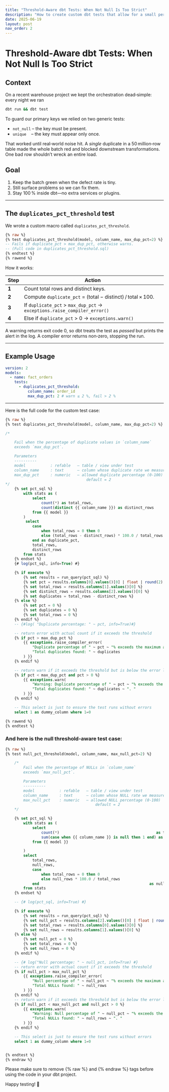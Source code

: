 ```yaml
---
title: "Threshold‑Aware dbt Tests: When Not Null Is Too Strict"
description: "How to create custom dbt tests that allow for a small percentage of duplicates or nulls, keeping your batch green while still surfacing issues."
date: 2025-06-19
layout: post
nav_order: 2
---
```


# Threshold‑Aware dbt Tests: When **Not Null** Is Too Strict

## Context

On a recent warehouse project we kept the orchestration dead‑simple: every night we ran

```bash
dbt run && dbt test
```

To guard our primary keys we relied on two generic tests:

- `not_null` – the key must be present.
- `unique`    – the key must appear only once.

That worked until real‑world noise hit. A _single_ duplicate in a 50 million‑row table made the whole batch red and blocked downstream transformations. One bad row shouldn’t wreck an entire load.

## Goal

1. Keep the batch green when the defect rate is tiny.
2. Still surface problems so we can fix them.
3. Stay 100 % inside dbt—no extra services or plugins.

---

## The `duplicates_pct_threshold` test

We wrote a custom macro called `duplicates_pct_threshold`.

```sql
{% raw %}
{% test duplicates_pct_threshold(model, column_name, max_dup_pct=2) %}
-- Fails if duplicate_pct > max_dup_pct, otherwise warns.
-- (Full code in duplicates_pct_threshold.sql)
{% endtest %}
{% rawend %}
```

How it works:

| Step  | Action                                                                   |
| ----- | ------------------------------------------------------------------------ |
| **1** | Count total rows and distinct keys.                                      |
| **2** | Compute `duplicate_pct` = (total − distinct) / total × 100.              |
| **3** | If `duplicate_pct` > `max_dup_pct` → `exceptions.raise_compiler_error()` |
| **4** | Else if `duplicate_pct` > 0 → `exceptions.warn()`                        |

A warning returns exit code 0, so dbt treats the test as _passed_ but prints the alert in the log. A compiler error returns non‑zero, stopping the run.

---

## Example Usage

```yaml
version: 2
models:
  - name: fact_orders
    tests:
      - duplicates_pct_threshold:
          column_name: order_id
          max_dup_pct: 2 # warn ≤ 2 %, fail > 2 %
```

---

Here is the full code for the custom test case:

```sql
{% raw %}
{% test duplicates_pct_threshold(model, column_name, max_dup_pct=2) %}

/*

    Fail when the percentage of duplicate values in `column_name`
    exceeds `max_dup_pct`.

    Parameters
    ----------
    model           : refable   – table / view under test
    column_name     : text      – column whose duplicate rate we measure
    max_dup_pct     : numeric   – allowed duplicate percentage (0-100)
                                    default = 2
*/
    {% set pct_sql %}
        with stats as (
            select
                count(*) as total_rows,
                count(distinct {{ column_name }}) as distinct_rows
            from {{ model }}
        )
         select
            case
                when total_rows = 0 then 0
                else (total_rows - distinct_rows) * 100.0 / total_rows
            end as duplicate_pct,
            total_rows,
            distinct_rows
        from stats
    {% endset %}
    {# log(pct_sql, info=True) #}

    {% if execute %}
        {% set results = run_query(pct_sql) %}
        {% set pct = results.columns[0].values()[0] | float | round(2) %}
        {% set total_rows = results.columns[1].values()[0] %}
        {% set distinct_rows = results.columns[2].values()[0] %}
        {% set duplicates = total_rows - distinct_rows %}
    {% else %}
        {% set pct = 0 %}
        {% set duplicates = 0 %}
        {% set total_rows = 0 %}
    {% endif %}
    -- {#log( "Duplicate percentage: " ~ pct, info=True)#}

    -- return error with actual count if it exceeds the threshold
    {% if pct > max_dup_pct %}
        {{ exceptions.raise_compiler_error(
            "Duplicate percentage of " ~ pct ~ "% exceeds the maximum allowed of " ~ max_dup_pct ~ "%. " ~
            "Total duplicates found: " ~ duplicates
        ) }}
    {% endif %}

    -- return warn if it exceeds the threshold but is below the error level
    {% if pct < max_dup_pct and pct > 0 %}
        {{ exceptions.warn(
            "Warning: Duplicate percentage of " ~ pct ~ "% exceeds the recommended threshold of " ~ max_dup_pct ~ "%. " ~
            "Total duplicates found: " ~ duplicates ~ ". "
        ) }}
    {% endif %}

    -- This select is just to ensure the test runs without errors
    select 1 as dummy_column where 1=0

{% rawend %}
{% endtest %}

```

### And here is the null threshold-aware test case:

```sql
{% raw %}
{% test null_pct_threshold(model, column_name, max_null_pct=2) %}

    /*
        Fail when the percentage of NULLs in `column_name`
        exceeds `max_null_pct`.

        Parameters
        ----------
        model           : refable   – table / view under test
        column_name     : text      – column whose NULL rate we measure
        max_null_pct    : numeric   – allowed NULL percentage (0-100)
                                        default = 2
    */

    {% set pct_sql %}
        with stats as (
            select
                count(*)                                           as total_rows,
                sum(case when {{ column_name }} is null then 1 end) as null_rows
            from {{ model }}

        )
        select
            total_rows,
            null_rows,
            case
                when total_rows = 0 then 0
                else null_rows * 100.0 / total_rows
            end                                                 as null_pct
        from stats
    {% endset %}

    -- {# log(pct_sql, info=True) #}

    {% if execute %}
        {% set results = run_query(pct_sql) %}
        {% set null_pct = results.columns[2].values()[0] | float | round(2) %}
        {% set total_rows = results.columns[0].values()[0] %}
        {% set null_rows = results.columns[1].values()[0] %}
    {% else %}
        {% set null_pct = 0 %}
        {% set total_rows = 0 %}
        {% set null_rows = 0 %}
    {% endif %}

    -- {# log("Null percentage: " ~ null_pct, info=True) #}
    -- return error with actual count if it exceeds the threshold
    {% if null_pct > max_null_pct %}
        {{ exceptions.raise_compiler_error(
            "Null percentage of " ~ null_pct ~ "% exceeds the maximum allowed of " ~ max_null_pct ~ "%. " ~
            "Total NULLs found: " ~ null_rows
        ) }}
    {% endif %}
    -- return warn if it exceeds the threshold but is below the error level
    {% if null_pct < max_null_pct and null_pct > 0 %}
        {{ exceptions.warn(
            "Warning: Null percentage of " ~ null_pct ~ "% exceeds the recommended threshold of " ~ max_null_pct ~ "%. " ~
            "Total NULLs found: " ~ null_rows ~ ". "
        ) }}
    {% endif %}

    -- This select is just to ensure the test runs without errors
    select 1 as dummy_column where 1=0


{% endtest %}
{% endraw %}

```

Please make sure to remove {% raw %} and {% endraw %} tags before using the code in your dbt project.

Happy testing! 🚀
